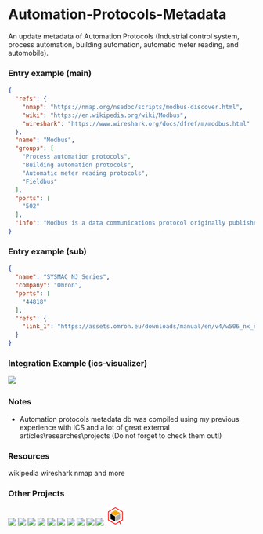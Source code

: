 # Automation-Protocols-Metadata
An update metadata of Automation Protocols (Industrial control system, process automation, building automation, automatic meter reading, and automobile).

### Entry example (main)
```json
{
  "refs": {
    "nmap": "https://nmap.org/nsedoc/scripts/modbus-discover.html",
    "wiki": "https://en.wikipedia.org/wiki/Modbus",
    "wireshark": "https://www.wireshark.org/docs/dfref/m/modbus.html"
  },
  "name": "Modbus",
  "groups": [
    "Process automation protocols",
    "Building automation protocols",
    "Automatic meter reading protocols",
    "Fieldbus"
  ],
  "ports": [
    "502"
  ],
  "info": "Modbus is a data communications protocol originally published by Modicon (now Schneider Electric) in 1979 for use with its programmable logic controllers (PLCs). Modbus has become a de facto standard communication protocol and is now a commonly available means of connecting industrial electronic devices.Modbus is popular in industrial environments because it is openly published and royalty-free. It was developed for industrial applications, is relatively easy to deploy and maintain compared to other standards, and places few restrictions - other than the datagram (packet) size - on the format of the data to be transmitted.\nThe Modbus protocol uses character serial communication lines, Ethernet, or the Internet protocol suite as a transport layer.\nModbus supports communication to and from multiple devices connected to the same cable or Ethernet network. For example, there can be a device that measures temperature and another device to measure humidity connected to the same cable, both communicating measurements to the same computer.\nModbus is often used to connect a plant/system supervisory computer with a remote terminal unit (RTU) in supervisory control and data acquisition (SCADA) systems in the electric power industry. Many of the data types are named from industrial control of factory devices, such as Ladder logic because of its use in driving relays: A single physical output is called a coil, and a single physical input is called a discrete input or a contact.\nThe development and update of Modbus protocols have been managed by the Modbus Organization since April 2004, when Schneider Electric transferred rights to that organization. The Modbus Organization is an association of users and suppliers of Modbus-compliant devices that advocates for the continued use of the technology. Modbus Organization, Inc. is a trade association for the promotion and development of Modbus protocol. - (wikipedia)"
}
```

### Entry example (sub)
```json
{
  "name": "SYSMAC NJ Series",
  "company": "Omron",
  "ports": [
    "44818"
  ],
  "refs": {
    "link_1": "https://assets.omron.eu/downloads/manual/en/v4/w506_nx_nj-series_cpu_unit_built-in_ethernet_ip_port_users_manual_en.pdf"
  }
}
```

### Integration Example (ics-visualizer)
<img src="https://raw.githubusercontent.com/qeeqbox/ics-visualizer/main/readme/intro.gif" style="max-width:768px"/>

### Notes
- Automation protocols metadata db was compiled using my previous experience with ICS and a lot of great external articles\\researches\\projects (Do not forget to check them out!)

### Resources
wikipedia wireshark nmap and more

### Other Projects
[![](https://github.com/qeeqbox/.github/blob/main/data/social-analyzer.png)](https://github.com/qeeqbox/social-analyzer) [![](https://github.com/qeeqbox/.github/blob/main/data/mitre-visualizer.png)](https://github.com/qeeqbox/mitre-visualizer) [![](https://github.com/qeeqbox/.github/blob/main/data/analyzer.png)](https://github.com/qeeqbox/analyzer) [![](https://github.com/qeeqbox/.github/blob/main/data/chameleon.png)](https://github.com/qeeqbox/chameleon) [![](https://github.com/qeeqbox/.github/blob/main/data/honeypots.png)](https://github.com/qeeqbox/honeypots) [![](https://github.com/qeeqbox/.github/blob/main/data/url-sandbox.png)](https://github.com/qeeqbox/url-sandbox) [![](https://github.com/qeeqbox/.github/blob/main/data/woodpecker.png)](https://github.com/qeeqbox/woodpecker) [![](https://github.com/qeeqbox/.github/blob/main/data/docker-images.png)](https://github.com/qeeqbox/docker-images) [![](https://github.com/qeeqbox/.github/blob/main/data/seahorse.png)](https://github.com/qeeqbox/seahorse) [![](https://github.com/qeeqbox/.github/blob/main/data/rhino.png)](https://github.com/qeeqbox/rhino) [![](https://github.com/qeeqbox/.github/blob/main/data/raven.png)](https://github.com/qeeqbox/raven)
